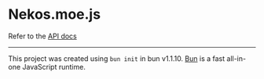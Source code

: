 # Nekos.moe.js

Refer to the [API docs](https://docs.nekos.moe/)

---

This project was created using `bun init` in bun v1.1.10. [Bun](https://bun.sh) is a fast all-in-one JavaScript runtime.
